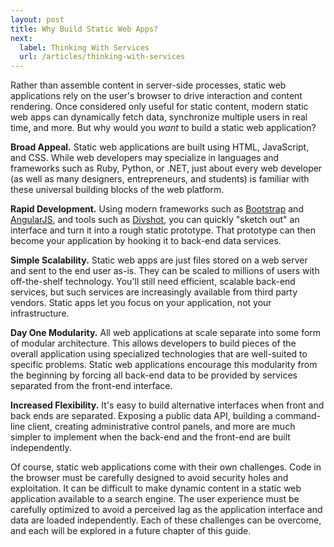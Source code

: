 ```yaml
---
layout: post
title: Why Build Static Web Apps?
next:
  label: Thinking With Services
  url: /articles/thinking-with-services
---
```


Rather than assemble content in server-side processes, static web applications rely on the user's browser to drive interaction and content rendering. Once considered only useful for static content, modern static web apps can dynamically fetch data, synchronize multiple users in real time, and more. But why would you *want* to build a static web application?

**Broad Appeal.** Static web applications are built using HTML, JavaScript, and CSS. While web developers may specialize in languages and frameworks such as Ruby, Python, or .NET, just about every web developer (as well as many designers, entrepreneurs, and students) is familiar with these universal building blocks of the web platform.

**Rapid Development.** Using modern frameworks such as [Bootstrap](http://getbootstrap.com) and [AngularJS](http://angularjs.org), and tools such as [Divshot](http://www.divshot.com/), you can quickly "sketch out" an interface and turn it into a rough static prototype. That prototype can then become your application by hooking it to back-end data services.

**Simple Scalability.** Static web apps are just files stored on a web server and sent to the end user as-is. They can be scaled to millions of users with off-the-shelf technology. You'll still need efficient, scalable back-end services, but such services are increasingly available from third party vendors. Static apps let you focus on your application, not your infrastructure.

**Day One Modularity.** All web applications at scale separate into some form of modular architecture. This allows developers to build pieces of the overall application using specialized technologies that are well-suited to specific problems. Static web applications encourage this modularity from the beginning by forcing all back-end data to be provided by services separated from the front-end interface.

**Increased Flexibility.** It's easy to build alternative interfaces when front and back ends are separated. Exposing a public data API, building a command-line client, creating administrative control panels, and more are much simpler to implement when the back-end and the front-end are built independently.

Of course, static web applications come with their own challenges. Code in the browser must be carefully designed to avoid security holes and exploitation. It can be difficult to make dynamic content in a static web application available to a search engine. The user experience must be carefully optimized to avoid a perceived lag as the application interface and data are loaded independently. Each of these challenges can be overcome, and each will be explored in a future chapter of this guide.